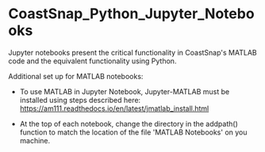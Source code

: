 # CoastSnap_Python_Jupyter_Notebooks
Jupyter notebooks present the critical functionality in CoastSnap's MATLAB code and the equivalent functionality using Python.

Additional set up for MATLAB notebooks:
- To use MATLAB in Jupyter Notebook, Jupyter-MATLAB must be installed using steps described here: https://am111.readthedocs.io/en/latest/jmatlab_install.html

- At the top of each notebook, change the directory in the addpath() function to match the location of the file 'MATLAB Notebooks' on you machine.
